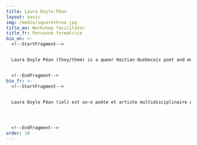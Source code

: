 ```yaml
---
title: Laura Doyle-Péan
layout: basic
img: /media/squarethree.jpg
title_en: Workshop facilitator
title_fr: Personne formatrice
bio_en: >-
  <!--StartFragment-->


  Laura Doyle Péan (they/them) is a queer Haitian-Quebecois poet and multidisciplinary artist, as well as a law and gender studies student, who is committed to social justice and fascinated by the relationship between art and movement work. Born in Nionwentsïo (Quebec city), where they first got involved in intersectional feminist, LGBTQIA2S+, migrant justice and racial justice organizing, they moved to Tiohtià:ke/Mooniyang (Montreal) in 2019, to attend univesity, and joined the fossil fuel divestment movement at the beginning of their first year. As an active member of the Divest McGill campaign, they got to participate in the 2021 Divest Ed fellowship, where they got to do research on school governance and democratization, and make space for reflection and learning along with other climate justice organizers from across turtle island and beyond. They are also one of the founding members of Collective 1629, a Black-led Quebec-city-based collective fighting against racial profiling and other forms of anti-Black state violence in Nionwentsïo. Laura published their first book, Coeur Yoyo, in 2020, and has participated in many artistic productions with the queer feminist collective Les Allumeuses, as well as with l’Espace de la Diversité. They hold a column in the literary magazine Lettres Québécoises, and have published poems and short stories in many others. The English translation of their book, Yo-yo Heart, will come out in London in the fall of 2022, with 87th press.


  <!--EndFragment-->
bio_fr: >-
  <!--StartFragment-->


  Laura Doyle Péan (iel) est un·e poète et artiste multidisciplinaire queer d'origine haïtienne québécoise. Iel étudie en droit et en études de genre, s'engage dans les mouvements de justice sociale et se passionne pour la relation entre l'art et l'activisme. Né·e à Nionwentsïo (Québec), son implication a commencé dans les milieux féministes intersectionnels, LGBTQIA2S+, et de justice migratoire et raciale. Iel a déménagé à Tiohtià:ke/Mooniyang (Montréal) en 2019 pour étudier à l'université, et y a rejoint le mouvement pour le désinvestissement des énergies fossiles au début de sa première année. En tant que membre actif de la campagne Divest McGill, iel a pu participer à la bourse Divest Ed 2021, où iel a eu l'opportunité de faire des recherches sur la gouvernance et la démocratisation des milieux éducatifs, et ainsi créer un espace de réflexion et d'apprentissage avec d'autres activistes pour la justice climatique à travers l'île de la tortue et le monde. Iel est également l'un des membres fondateurs du Collectif 1629, un collectif de la ville de Québec dirigé par des personnes noires qui luttent contre le profilage racial et d'autres formes de violence étatique anti-Noir·es à Nionwentsïo. Laura a publié son premier livre, Cœur Yoyo, en 2020, et a participé à de nombreuses productions artistiques avec le collectif féministe queer Les Allumeuses, ainsi qu'avec l'Espace de la Diversité. Iel tient une chronique dans le magazine littéraire Lettres québécoise, et a publié des poèmes et des nouvelles dans plusieurs autres. La traduction anglaise de son livre, Yo-yo Heart, sortira à Londres à l'automne 2022, chez 87th press.




  <!--EndFragment-->
order: 10
---
```

